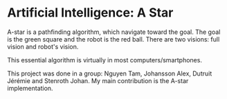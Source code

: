 # Artificial Intelligence: A Star

A-star is a pathfinding algorithm, which navigate toward the goal.
The goal is the green square and the robot is the red ball.
There are two visions: full vision and robot's vision.

This essential algorithm is virtually in most computers/smartphones.

This project was done in a group: Nguyen Tam, Johansson Alex, Dutruit Jérémie and Stenroth Johan.
My main contribution is the A-star implementation.
